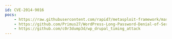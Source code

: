 ```yaml
---
id: CVE-2014-9016
pocs:
    - https://raw.githubusercontent.com/rapid7/metasploit-framework/master/modules/auxiliary/dos/http/wordpress_long_password_dos.rb
    - https://github.com/Primus27/WordPress-Long-Password-Denial-of-Service
    - https://github.com/c0r3dump3d/wp_drupal_timing_attack
---
```

